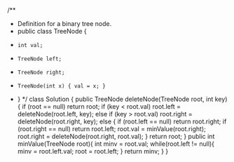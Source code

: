 /**
 * Definition for a binary tree node.
 * public class TreeNode {
 *     int val;
 *     TreeNode left;
 *     TreeNode right;
 *     TreeNode(int x) { val = x; }
 * }
 */
class Solution {
    public TreeNode deleteNode(TreeNode root, int key) {
        if (root == null) return root;
        if (key < root.val)
            root.left = deleteNode(root.left, key);
        else if (key > root.val)
            root.right = deleteNode(root.right, key);
        else 
        {
            if (root.left == null) return root.right;
            if (root.right == null) return root.left;
            root.val = minValue(root.right);
            root.right = deleteNode(root.right, root.val);
        }
        return root;
    }
    public int minValue(TreeNode root){
        int minv = root.val;
        while(root.left != null){
            minv = root.left.val;
            root = root.left;
        }
        return minv;
    }
}